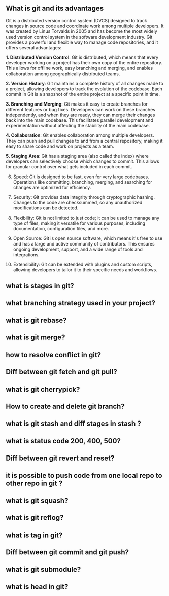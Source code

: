 ## What is git and its advantages
Git is a distributed version control system (DVCS) designed to track changes in source code and coordinate work among multiple developers. It was created by Linus Torvalds in 2005 and has become the most widely used version control system in the software development industry. Git provides a powerful and flexible way to manage code repositories, and it offers several advantages:

**1. Distributed Version Control**: Git is distributed, which means that every developer working on a project has their own copy of the entire repository. This allows for offline work, easy branching and merging, and enables collaboration among geographically distributed teams.

**2. Version History**: Git maintains a complete history of all changes made to a project, allowing developers to track the evolution of the codebase. Each commit in Git is a snapshot of the entire project at a specific point in time.

**3. Branching and Merging**: Git makes it easy to create branches for different features or bug fixes. Developers can work on these branches independently, and when they are ready, they can merge their changes back into the main codebase. This facilitates parallel development and experimentation without affecting the stability of the main codebase.

**4. Collaboration**: Git enables collaboration among multiple developers. They can push and pull changes to and from a central repository, making it easy to share code and work on projects as a team.

**5. Staging Area**: Git has a staging area (also called the index) where developers can selectively choose which changes to commit. This allows for granular control over what gets included in each commit.

6. Speed: Git is designed to be fast, even for very large codebases. Operations like committing, branching, merging, and searching for changes are optimized for efficiency.

7. Security: Git provides data integrity through cryptographic hashing. Changes to the code are checksummed, so any unauthorized modifications can be detected.

8. Flexibility: Git is not limited to just code; it can be used to manage any type of files, making it versatile for various purposes, including documentation, configuration files, and more.

9. Open Source: Git is open source software, which means it's free to use and has a large and active community of contributors. This ensures ongoing development, support, and a wide range of tools and integrations.

10. Extensibility: Git can be extended with plugins and custom scripts, allowing developers to tailor it to their specific needs and workflows.

## what is stages in git?

## what branching strategy used in your project?

## what is git rebase?

## what is git merge?

## how to resolve conflict in git?

## Diff between git fetch and git pull?

## what is git cherrypick?

## How to create and delete git branch?

## what is git stash and diff stages in stash ?

## what is status code 200, 400, 500?

## Diff between git revert and reset?

## it is possible to push code from one local repo to other repo in git ?

## what is git squash?

## what is git reflog?

## what is tag in git?

## Diff between git commit and git push?

## what is git submodule?

## what is head in git?

## 
